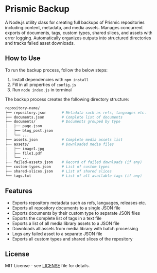 # Prismic Backup

A Node.js utility class for creating full backups of Prismic repositories including content, metadata, and media assets. Manages concurrent exports of documents, tags, custom types, shared slices, and assets with error logging. Automatically organizes outputs into structured directories and tracks failed asset downloads.

## How to Use

To run the backup process, follow the below steps:

1. Install dependencies with `npm install`
2. Fill in all properties of `config.js`
3. Run `node index.js` in terminal

The backup process creates the following directory structure:

```bash
repository-name/
├── repository.json       # Metadata such as refs, languages etc.
├── documents.json        # Complete list of documents
├── documents/            # Documents grouped by type
│   ├── page.json
│   ├── blog_post.json
│   └── ...
├── assets.json           # Complete media assets list
├── assets/               # Downloaded media files
│   ├── image1.jpg
│   ├── file1.pdf
│   └── ...
├── failed-assets.json    # Record of failed downloads (if any)
├── custom-types.json     # List of custom types
├── shared-slices.json    # List of shared slices
└── tags.txt              # List of all available tags (if any)
```

## Features

- Exports repository metadata such as refs, languages, releases etc.
- Exports all repository documents to a single JSON file
- Exports documents by their custom type to separate JSON files
- Exports the complete list of tags in a text file
- Exports a list of all media library assets to a JSON file
- Downloads all assets from media library with batch processing
- Logs any failed asset to a separate JSON file
- Exports all custom types and shared slices of the repository

## License

MIT License - see [LICENSE](./LICENSE) file for details.
